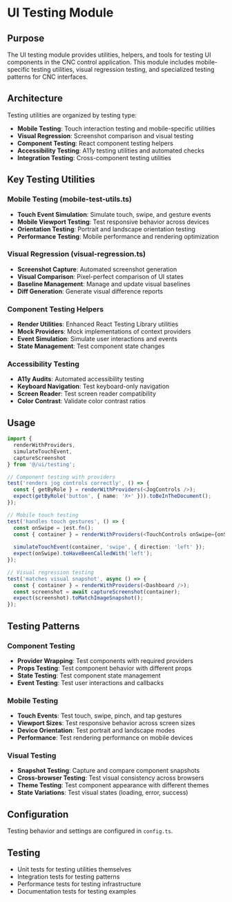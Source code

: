 # UI Testing Module

## Purpose
The UI testing module provides utilities, helpers, and tools for testing UI components in the CNC control application. This module includes mobile-specific testing utilities, visual regression testing, and specialized testing patterns for CNC interfaces.

## Architecture
Testing utilities are organized by testing type:
- **Mobile Testing**: Touch interaction testing and mobile-specific utilities
- **Visual Regression**: Screenshot comparison and visual testing
- **Component Testing**: React component testing helpers
- **Accessibility Testing**: A11y testing utilities and automated checks
- **Integration Testing**: Cross-component testing utilities

## Key Testing Utilities

### Mobile Testing (mobile-test-utils.ts)
- **Touch Event Simulation**: Simulate touch, swipe, and gesture events
- **Mobile Viewport Testing**: Test responsive behavior across devices
- **Orientation Testing**: Portrait and landscape orientation testing
- **Performance Testing**: Mobile performance and rendering optimization

### Visual Regression (visual-regression.ts)
- **Screenshot Capture**: Automated screenshot generation
- **Visual Comparison**: Pixel-perfect comparison of UI states
- **Baseline Management**: Manage and update visual baselines
- **Diff Generation**: Generate visual difference reports

### Component Testing Helpers
- **Render Utilities**: Enhanced React Testing Library utilities
- **Mock Providers**: Mock implementations of context providers
- **Event Simulation**: Simulate user interactions and events
- **State Management**: Test component state changes

### Accessibility Testing
- **A11y Audits**: Automated accessibility testing
- **Keyboard Navigation**: Test keyboard-only navigation
- **Screen Reader**: Test screen reader compatibility
- **Color Contrast**: Validate color contrast ratios

## Usage
```typescript
import { 
  renderWithProviders, 
  simulateTouchEvent, 
  captureScreenshot 
} from '@/ui/testing';

// Component testing with providers
test('renders jog controls correctly', () => {
  const { getByRole } = renderWithProviders(<JogControls />);
  expect(getByRole('button', { name: 'X+' })).toBeInTheDocument();
});

// Mobile touch testing
test('handles touch gestures', () => {
  const onSwipe = jest.fn();
  const { container } = renderWithProviders(<TouchControls onSwipe={onSwipe} />);
  
  simulateTouchEvent(container, 'swipe', { direction: 'left' });
  expect(onSwipe).toHaveBeenCalledWith('left');
});

// Visual regression testing
test('matches visual snapshot', async () => {
  const { container } = renderWithProviders(<Dashboard />);
  const screenshot = await captureScreenshot(container);
  expect(screenshot).toMatchImageSnapshot();
});
```

## Testing Patterns

### Component Testing
- **Provider Wrapping**: Test components with required providers
- **Props Testing**: Test component behavior with different props
- **State Testing**: Test component state management
- **Event Testing**: Test user interactions and callbacks

### Mobile Testing
- **Touch Events**: Test touch, swipe, pinch, and tap gestures
- **Viewport Sizes**: Test responsive behavior across screen sizes
- **Device Orientation**: Test portrait and landscape modes
- **Performance**: Test rendering performance on mobile devices

### Visual Testing
- **Snapshot Testing**: Capture and compare component snapshots
- **Cross-browser Testing**: Test visual consistency across browsers
- **Theme Testing**: Test component appearance with different themes
- **State Variations**: Test visual states (loading, error, success)

## Configuration
Testing behavior and settings are configured in `config.ts`.

## Testing
- Unit tests for testing utilities themselves
- Integration tests for testing patterns
- Performance tests for testing infrastructure
- Documentation tests for testing examples